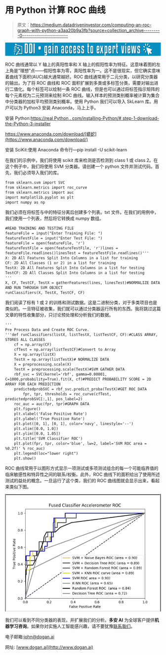 # 用 Python 计算 ROC 曲线

> 原文：<https://medium.datadriveninvestor.com/computing-an-roc-graph-with-python-a3aa20b9a3fb?source=collection_archive---------0----------------------->

[![](img/e28979bf80ff97754442f8db1240a01b.png)](http://www.track.datadriveninvestor.com/1B9E)

ROC 曲线通常以 Y 轴上的真阳性率和 X 轴上的假阳性率为特征。这意味着图的左上角是“理想”点——假阳性率为零，真阳性率为一。这不是很现实，但它确实意味着曲线下面积(AUC)越大通常越好。ROC 曲线通常用于二元分类，以研究分类器的输出。为了将 ROC 曲线和 ROC 面积扩展到多类或多标签分类，需要对输出进行二值化。每个标签可以绘制一条 ROC 曲线，但是也可以通过将标签指示矩阵的每个元素视为二元预测来绘制 ROC 曲线。输入样本的预测类别概率被计算为集合中分类器的加权平均预测类别概率。使用 Python 我们可以导入 SkLearn 库。用户可以为 Python3 安装 Anaconda，马上上手。

安装 Python:[https://real Python . com/installing-Python/# step-1-download-the-Python-3-installer](https://realpython.com/installing-python/#step-1-download-the-python-3-installer)

https://www.anaconda.com/download/[蟒蛇](https://www.anaconda.com/download/)

安装 SciKit:使用 Anaconda 命令行—pip install -U scikit-learn

在我们的示例中，我们将使用 scikit 库来检测是否检测到 class 1 或 class 2。在这个例子中，我们将使用 SVM 分类器。请创建一个 python 文件并测试代码。首先，我们必须导入我们的库。

```
from sklearn.svm import SVC
from sklearn.metrics import roc_curve
from sklearn.metrics import auc
import matplotlib.pyplot as plt
import numpy as np
```

我们必须在将标签与中的特征分离后创建多个列表。txt 文件。在我们的用例中，我们使用一个列表，然后将它转换成 numpy 数组。

```
#READ TRAINING AND TESTING FILE
featureFile = input("Enter Training File: ")
featureTestFile = input("Enter Test File: ")
featureFile = open(featureFile, 'r')
featureTestFile = open(featureTestFile, 'r')lines = featureFile.readlines()linesTest = featureTestFile.readlines()'''
X: 2D All Features Split Into Columns in a list for training
CF: 2D All Classes (1 or 2) in a list for training
TestX: 2D All Features Split Into Columns in a list for testing
TestCF: 2D All Classes Split Into Columns in a list for testing
'''
X, CF, TestCF, TestX = gatherFeatures(lines, linesTest)#NORMALIZE DATA AND RUN THROUGH SVM OBJECT
runClassifiers(X, TestX, TestCF, CF)
```

我们阅读了标有 1 或 2 的训练和测试数据。这是二进制分类，对于多类项目也是类似的。一旦特征被收集，我们就可以通过分类器运行所有的东西。我将跳过这篇文章的特性收集部分，只讨论预处理和分析我们的数据。

```
'''
Pre Process Data and Create ROC Curve. 
'''def runClassifiers(listX, listTestX, listTestCF, CF):#CLASS ARRAY, STORES ALL CLASSES
    cf = np.array(CF)
    cfTest = np.array(listTestCF)#Convert to Array
    X = np.array(listX)
    TestX = np.array(listTestX)# NORMALIZE DATA
    X = preprocessing.scale(X)
    TestX = preprocessing.scale(TestX)#SVM GATHER DATA
    rbf_svc = SVC(kernel='rbf', gamma=0.00001, C=1000,probability=True).fit(X, cf)#PREDICT PROBABILITY SCORE = 2D ARRAY FOR EACH PREDICTION
    predictedprobSVC = rbf_svc.predict_proba(TestX)#GET ROC DATA
        fpr, tpr, thresholds = roc_curve(cfTest, predictedprobSVC[:,1], pos_label=2)
    roc_auc = auc(fpr, tpr)#GRAPH DATA
    plt.figure()
    plt.xlabel('False Positive Rate')
    plt.ylabel('True Positive Rate')
    plt.plot([0, 1], [0, 1], color='navy', linestyle='--')
    plt.xlim([0.0, 1.0])
    plt.ylim([0.0, 1.05])
    plt.title('SVM Classifier ROC')
    plt.plot(fpr, tpr, color='blue', lw=2, label='SVM ROC area = %0.2f)' % roc_auc)
    plt.legend(loc="lower right")
    plt.show()
```

ROC 曲线常用于以图形方式显示一项测试或多项测试组合的每一个可能临界值的临床敏感性和特异性之间的联系/权衡。此外，ROC 曲线下的面积给出了使用所述测试的益处的概念。一旦运行了这个类，我们的 ROC 曲线图就会显示出来，看起来类似下图。

![](img/27c197a7cd6423e4a9d19ebede38649f.png)

我们可以看到不同分类器的表现，并扩展我们的分析。**多安 AI** 为全球客户提供**机器学习咨询**。如果你对实施人工智能感兴趣，请不要犹豫[联系我们](http://www.dogan.ai)。

电子邮箱:john@dogan.ai

网址: [www.dogan.ai](http://www.dogan.ai)